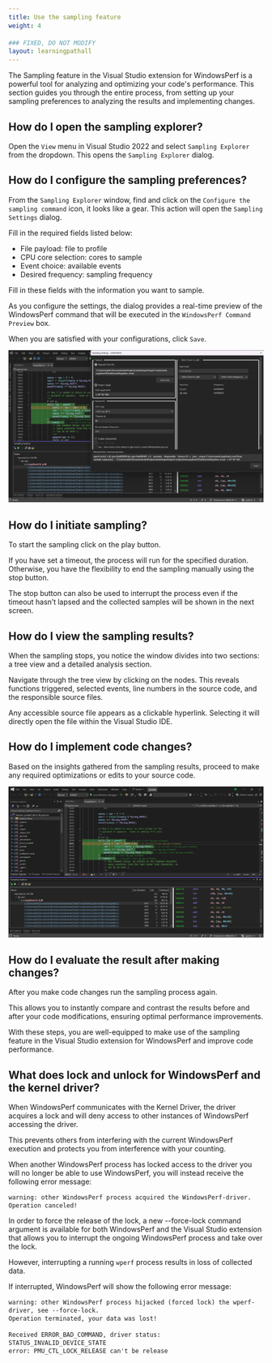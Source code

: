 ```yaml
---
title: Use the sampling feature
weight: 4

### FIXED, DO NOT MODIFY
layout: learningpathall
---
```


The Sampling feature in the Visual Studio extension for WindowsPerf is a powerful tool for analyzing and optimizing your code's performance. This section guides you through the entire process, from setting up your sampling preferences to analyzing the results and implementing changes.

## How do I open the sampling explorer? 

Open the `View` menu in Visual Studio 2022 and select `Sampling Explorer` from the dropdown. This opens the `Sampling Explorer` dialog.

## How do I configure the sampling preferences?

From the `Sampling Explorer` window, find and click on the `Configure the sampling command` icon, it looks like a gear. This action will open the `Sampling Settings` dialog.

Fill in the required fields listed below:

- File payload: file to profile
- CPU core selection: cores to sample
- Event choice: available events
- Desired frequency: sampling frequency

Fill in these fields with the information you want to sample. 

As you configure the settings, the dialog provides a real-time preview of the WindowsPerf command that will be executed in the `WindowsPerf Command Preview` box. 

When you are satisfied with your configurations, click `Save`.

![Sampling overview #center](./sampling-overview.png)

## How do I initiate sampling?

To start the sampling click on the play button.

If you have set a timeout, the process will run for the specified duration. Otherwise, you have the flexibility to end the sampling manually using the stop button.

The stop button can also be used to interrupt the process even if the timeout hasn’t lapsed and the collected samples will be shown in the next screen.

## How do I view the sampling results?

When the sampling stops, you notice the window divides into two sections: a tree view and a detailed analysis section.

Navigate through the tree view by clicking on the nodes. This reveals functions triggered, selected events, line numbers in the source code, and the responsible source files.

Any accessible source file appears as a clickable hyperlink. Selecting it will directly open the file within the Visual Studio IDE.

## How do I implement code changes?

Based on the insights gathered from the sampling results, proceed to make any required optimizations or edits to your source code.

![Sampling results #center](./sampling-results.png)

## How do I evaluate the result after making changes?

After you make code changes run the sampling process again. 

This allows you to instantly compare and contrast the results before and after your code modifications, ensuring optimal performance improvements.

With these steps, you are well-equipped to make use of the sampling feature in the Visual Studio extension for WindowsPerf and improve code performance.

## What does lock and unlock for WindowsPerf and the kernel driver?

When WindowsPerf communicates with the Kernel Driver, the driver acquires a lock and will deny access to other instances of WindowsPerf accessing the driver.

This prevents others from interfering with the current WindowsPerf execution and protects you from interference with your counting.

When another WindowsPerf process has locked access to the driver you will no longer be able to use WindowsPerf, you will instead receive the following error message:

```output
warning: other WindowsPerf process acquired the WindowsPerf-driver.
Operation canceled!
```

In order to force the release of the lock, a new --force-lock command argument is available for both WindowsPerf and the Visual Studio extension that allows you to interrupt the ongoing WindowsPerf process and take over the lock.

However, interrupting a running `wperf` process results in loss of collected data. 

If interrupted, WindowsPerf will show the following error message:

```output
warning: other WindowsPerf process hijacked (forced lock) the wperf-driver, see --force-lock.
Operation terminated, your data was lost!

Received ERROR_BAD_COMMAND, driver status:
STATUS_INVALID_DEVICE_STATE
error: PMU_CTL_LOCK_RELEASE can't be release
```
